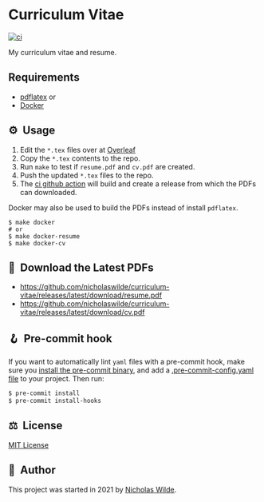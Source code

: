 # Curriculum Vitae

[![ci](https://img.shields.io/github/workflow/status/nicholaswilde/curriculum-vitae/ci?label=ci&logo=github&style=for-the-badge)](https://github.com/nicholaswilde/curriculum-vitae/actions/workflows/ci.yaml)

My curriculum vitae and resume.

## Requirements

* [pdflatex](https://tex.stackexchange.com/q/1092)
or
* [Docker](https://www.docker.com/)

## :gear:&nbsp; Usage

1. Edit the `*.tex` files over at [Overleaf](https://www.overleaf.com/read/nkdbqrgysqft)
2. Copy the `*.tex` contents to the repo.
3. Run `make` to test if `resume.pdf` and `cv.pdf` are created.
4. Push the updated `*.tex` files to the repo.
5. The [ci github action](https://github.com/nicholaswilde/curriculum-vitae/actions/workflows/ci.yaml) will build and create a release from which the PDFs can downloaded.

Docker may also be used to build the PDFs instead of install `pdflatex`.

```shell
$ make docker
# or
$ make docker-resume
$ make docker-cv
```

## :floppy_disk:&nbsp; Download the Latest PDFs

* https://github.com/nicholaswilde/curriculum-vitae/releases/latest/download/resume.pdf
* https://github.com/nicholaswilde/curriculum-vitae/releases/latest/download/cv.pdf

## 🪝&nbsp; Pre-commit hook

If you want to automatically lint `yaml` files with a pre-commit hook, make sure you
[install the pre-commit binary](https://pre-commit.com/#install), and add a [.pre-commit-config.yaml file](./.pre-commit-config.yaml)
to your project. Then run:

```bash
$ pre-commit install
$ pre-commit install-hooks
```

## :balance_scale:&nbsp; License

[MIT License](./LICENSE)

## :pencil:&nbsp; Author

This project was started in 2021 by [Nicholas Wilde].

[awesome-home-kubernetes]: https://github.com/k8s-at-home/awesome-home-kubernetes
[Nicholas Wilde]: https://github.com/nicholaswilde/
